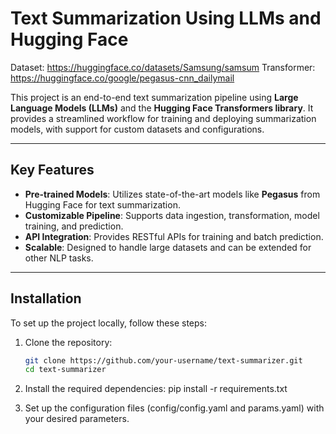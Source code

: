 # Text Summarization Using LLMs and Hugging Face

Dataset: https://huggingface.co/datasets/Samsung/samsum
Transformer: https://huggingface.co/google/pegasus-cnn_dailymail

This project is an end-to-end text summarization pipeline using **Large Language Models (LLMs)** and the **Hugging Face Transformers library**. It provides a streamlined workflow for training and deploying summarization models, with support for custom datasets and configurations.

---

## **Key Features**

- **Pre-trained Models**: Utilizes state-of-the-art models like **Pegasus** from Hugging Face for text summarization.
- **Customizable Pipeline**: Supports data ingestion, transformation, model training, and prediction.
- **API Integration**: Provides RESTful APIs for training and batch prediction.
- **Scalable**: Designed to handle large datasets and can be extended for other NLP tasks.

---

## **Installation**

To set up the project locally, follow these steps:

1. Clone the repository:
   ```bash
   git clone https://github.com/your-username/text-summarizer.git
   cd text-summarizer

2. Install the required dependencies:
    pip install -r requirements.txt

3. Set up the configuration files (config/config.yaml and params.yaml) with your desired parameters.